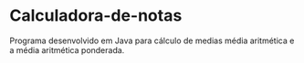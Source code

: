 # Calculadora-de-notas
 Programa desenvolvido em Java para cálculo de medias média aritmética e a média aritmética ponderada.
